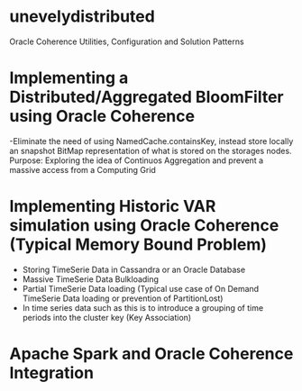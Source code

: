 # unevelydistributed
Oracle Coherence Utilities, Configuration and Solution Patterns

# Implementing a Distributed/Aggregated BloomFilter using Oracle Coherence
-Eliminate the need of using NamedCache.containsKey, instead store locally an snapshot BitMap representation of
what is stored on the storages nodes. 
Purpose: Exploring the idea of Continuos Aggregation and prevent a massive access from a Computing Grid

# Implementing Historic VAR simulation using Oracle Coherence (Typical Memory Bound Problem)
- Storing TimeSerie Data in Cassandra or an Oracle Database
- Massive TimeSerie Data Bulkloading
- Partial TimeSerie Data loading (Typical use case of On Demand TimeSerie Data loading or prevention of PartitionLost)
- In time series data such as this is to introduce a grouping of time periods into the cluster key (Key Association)

# Apache Spark and Oracle Coherence Integration
